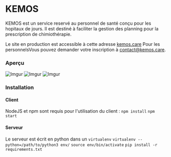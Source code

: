 # KEMOS

KEMOS est un service reservé au personnel de santé conçu pour les hopitaux de jours. 
Il est destiné à faciliter la gestion des planning pour la prescription de chimiothérapie.

Le site en production est accessible à cette adresse [kemos.care](https://kemos.care)
Pour les personnelsVous pouvez demander votre inscription à contact@kemos.care.

### Aperçu
![Imgur](https://i.imgur.com/aSh02df.png)
![Imgur](https://i.imgur.com/zniEXlB.png)
![Imgur](https://i.imgur.com/uFFLHKu.png)



### Installation
#### Client
NodeJS  et npm sont requis pour l'utilisation du client : 
`npm install`
`npm start`

#### Serveur
Le serveur est écrit en python dans un `virtualenv`
`virtualenv --python=/path/to/python3 env/` 
`source env/bin/activate`
`pip install -r requirements.txt`
